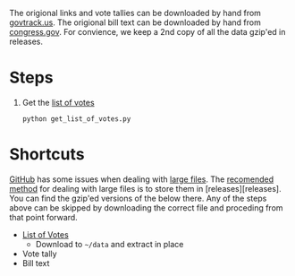 The origional links and vote tallies can be downloaded by hand from [govtrack.us](https://www.govtrack.us/).
The origional bill text can be downloaded by hand from [congress.gov](https://www.congress.gov/).
For convience, we keep a 2nd copy of all the data gzip'ed in releases.

# Steps

1. Get the [list of votes](../code/get_list_of_votes.py)
   ```{shell}
   python get_list_of_votes.py
   ```

# Shortcuts

[GitHub](https://github.com) has some issues when dealing with [large files](https://help.github.com/en/articles/working-with-large-files).
The [recomended method](https://help.github.com/en/articles/distributing-large-binaries) for dealing with large files is to store them in [releases][releases].
You can find the gzip'ed versions of the below there.
Any of the steps above can be skipped by downloading the correct file and proceding from that point forward.

* [List of Votes](https://github.com/MindMimicLabs/data-congressional-votes/releases/download/1.0/list_of_votes.csv.gz)
  * Download to `~/data` and extract in place
* Vote tally
* Bill text
